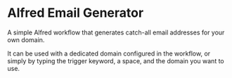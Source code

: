 # Alfred Email Generator

A simple Alfred workflow that generates catch-all email addresses for your own domain.

It can be used with a dedicated domain configured in the workflow, or simply by typing the trigger keyword, a space, and the domain you want to use.